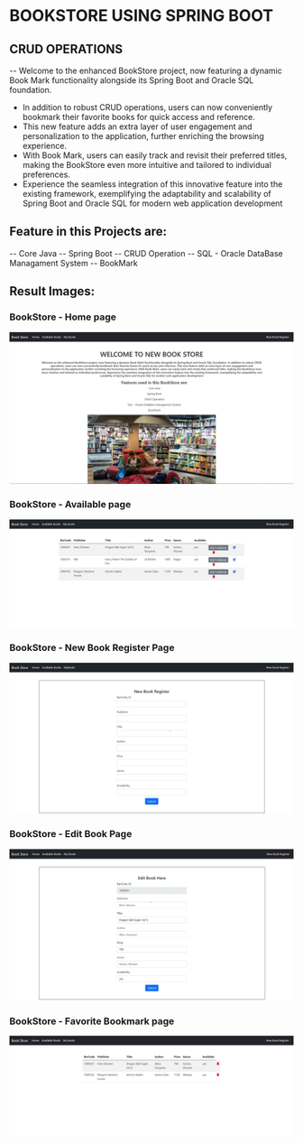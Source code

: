 # BOOKSTORE USING SPRING BOOT

## CRUD OPERATIONS

-- Welcome to the enhanced BookStore project, now featuring a dynamic Book Mark functionality alongside its Spring Boot and Oracle SQL foundation.

- In addition to robust CRUD operations, users can now conveniently bookmark their favorite books for quick access and reference.
- This new feature adds an extra layer of user engagement and personalization to the application, further enriching the browsing experience.
- With Book Mark, users can easily track and revisit their preferred titles, making the BookStore even more intuitive and tailored to individual preferences.
- Experience the seamless integration of this innovative feature into the existing framework, exemplifying the adaptability and scalability of Spring Boot and Oracle SQL for modern web application development

## Feature in this Projects are:

-- Core Java
-- Spring Boot
-- CRUD Operation
-- SQL - Oracle DataBase Managament System
-- BookMark

## Result Images:

### BookStore - Home page

![Result_img_bookshopindex](Bookshopindex.jpg)

### BookStore - Available page

![Result_img_bookshopview](bookshopview.jpg)

### BookStore - New Book Register Page

![Result_img_bookshopadd](Bookshopadd.jpg)

### BookStore - Edit Book Page

![Result_img_bookshopedit](bookshopedit.jpg)

### BookStore - Favorite Bookmark page

![Result_img_bookshopmark](bookshopmark.jpg)
